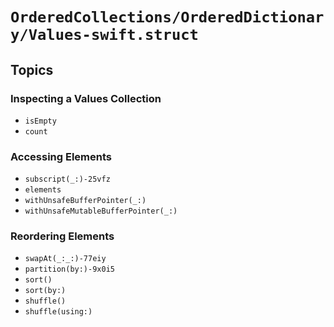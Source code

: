 # ``OrderedCollections/OrderedDictionary/Values-swift.struct``

## Topics

### Inspecting a Values Collection

- ``isEmpty``
- ``count``

### Accessing Elements

- ``subscript(_:)-25vfz``
- ``elements``
- ``withUnsafeBufferPointer(_:)``
- ``withUnsafeMutableBufferPointer(_:)``

### Reordering Elements

- ``swapAt(_:_:)-77eiy``
- ``partition(by:)-9x0i5``
- ``sort()``
- ``sort(by:)``
- ``shuffle()``
- ``shuffle(using:)``
